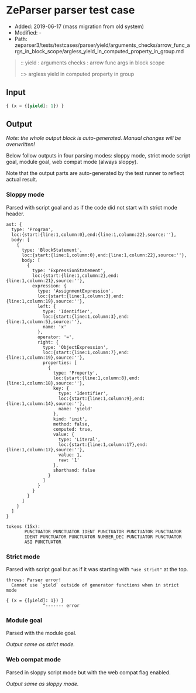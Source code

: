 # ZeParser parser test case

- Added: 2019-06-17 (mass migration from old system)
- Modified: -
- Path: zeparser3/tests/testcases/parser/yield/arguments_checks/arrow_func_args_in_block_scope/argless_yield_in_computed_property_in_group.md

> :: yield : arguments checks : arrow func args in block scope
>
> ::> argless yield in computed property in group

## Input

`````js
{ (x = {[yield]: 1}) }
`````

## Output

_Note: the whole output block is auto-generated. Manual changes will be overwritten!_

Below follow outputs in four parsing modes: sloppy mode, strict mode script goal, module goal, web compat mode (always sloppy).

Note that the output parts are auto-generated by the test runner to reflect actual result.

### Sloppy mode

Parsed with script goal and as if the code did not start with strict mode header.

`````
ast: {
  type: 'Program',
  loc:{start:{line:1,column:0},end:{line:1,column:22},source:''},
  body: [
    {
      type: 'BlockStatement',
      loc:{start:{line:1,column:0},end:{line:1,column:22},source:''},
      body: [
        {
          type: 'ExpressionStatement',
          loc:{start:{line:1,column:2},end:{line:1,column:21},source:''},
          expression: {
            type: 'AssignmentExpression',
            loc:{start:{line:1,column:3},end:{line:1,column:19},source:''},
            left: {
              type: 'Identifier',
              loc:{start:{line:1,column:3},end:{line:1,column:5},source:''},
              name: 'x'
            },
            operator: '=',
            right: {
              type: 'ObjectExpression',
              loc:{start:{line:1,column:7},end:{line:1,column:19},source:''},
              properties: [
                {
                  type: 'Property',
                  loc:{start:{line:1,column:8},end:{line:1,column:18},source:''},
                  key: {
                    type: 'Identifier',
                    loc:{start:{line:1,column:9},end:{line:1,column:14},source:''},
                    name: 'yield'
                  },
                  kind: 'init',
                  method: false,
                  computed: true,
                  value: {
                    type: 'Literal',
                    loc:{start:{line:1,column:17},end:{line:1,column:17},source:''},
                    value: 1,
                    raw: '1'
                  },
                  shorthand: false
                }
              ]
            }
          }
        }
      ]
    }
  ]
}

tokens (15x):
       PUNCTUATOR PUNCTUATOR IDENT PUNCTUATOR PUNCTUATOR PUNCTUATOR
       IDENT PUNCTUATOR PUNCTUATOR NUMBER_DEC PUNCTUATOR PUNCTUATOR
       ASI PUNCTUATOR
`````

### Strict mode

Parsed with script goal but as if it was starting with `"use strict"` at the top.

`````
throws: Parser error!
  Cannot use `yield` outside of generator functions when in strict mode

{ (x = {[yield]: 1}) }
              ^------- error
`````


### Module goal

Parsed with the module goal.

_Output same as strict mode._

### Web compat mode

Parsed in sloppy script mode but with the web compat flag enabled.

_Output same as sloppy mode._
